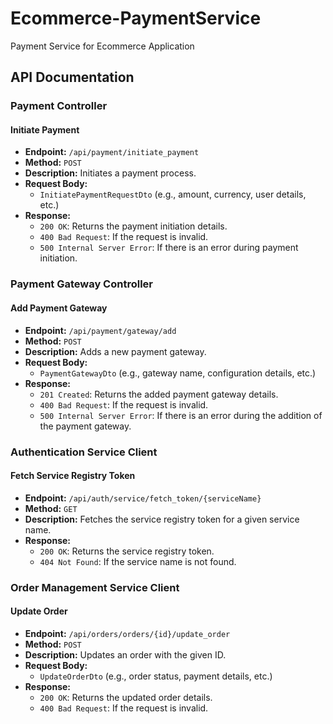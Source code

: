 # Ecommerce-PaymentService

Payment Service for Ecommerce Application

## API Documentation

### Payment Controller

#### Initiate Payment
- **Endpoint:** `/api/payment/initiate_payment`
- **Method:** `POST`
- **Description:** Initiates a payment process.
- **Request Body:**
  - `InitiatePaymentRequestDto` (e.g., amount, currency, user details, etc.)
- **Response:**
  - `200 OK`: Returns the payment initiation details.
  - `400 Bad Request`: If the request is invalid.
  - `500 Internal Server Error`: If there is an error during payment initiation.

### Payment Gateway Controller

#### Add Payment Gateway
- **Endpoint:** `/api/payment/gateway/add`
- **Method:** `POST`
- **Description:** Adds a new payment gateway.
- **Request Body:**
  - `PaymentGatewayDto` (e.g., gateway name, configuration details, etc.)
- **Response:**
  - `201 Created`: Returns the added payment gateway details.
  - `400 Bad Request`: If the request is invalid.
  - `500 Internal Server Error`: If there is an error during the addition of the payment gateway.

### Authentication Service Client

#### Fetch Service Registry Token
- **Endpoint:** `/api/auth/service/fetch_token/{serviceName}`
- **Method:** `GET`
- **Description:** Fetches the service registry token for a given service name.
- **Response:**
  - `200 OK`: Returns the service registry token.
  - `404 Not Found`: If the service name is not found.

### Order Management Service Client

#### Update Order
- **Endpoint:** `/api/orders/orders/{id}/update_order`
- **Method:** `POST`
- **Description:** Updates an order with the given ID.
- **Request Body:**
  - `UpdateOrderDto` (e.g., order status, payment details, etc.)
- **Response:**
  - `200 OK`: Returns the updated order details.
  - `400 Bad Request`: If the request is invalid.
